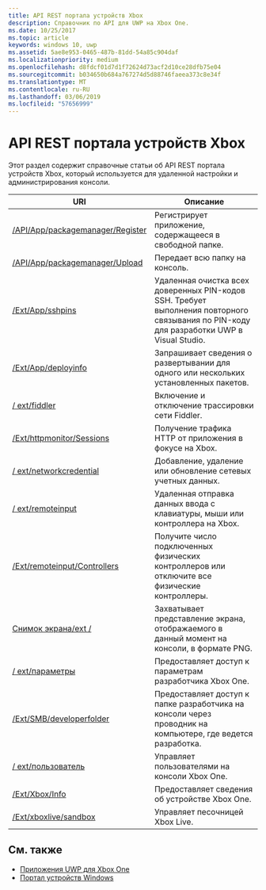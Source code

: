 ```yaml
---
title: API REST портала устройств Xbox
description: Справочник по API для UWP на Xbox One.
ms.date: 10/25/2017
ms.topic: article
keywords: windows 10, uwp
ms.assetid: 5ae8e953-0465-487b-81dd-54a85c904daf
ms.localizationpriority: medium
ms.openlocfilehash: d8fdcf01d7d1f72624d73acf2d10ce28dfb75e04
ms.sourcegitcommit: b034650b684a767274d5d88746faeea373c8e34f
ms.translationtype: MT
ms.contentlocale: ru-RU
ms.lasthandoff: 03/06/2019
ms.locfileid: "57656999"
---
```

# <a name="xbox-device-portal-rest-api"></a>API REST портала устройств Xbox

Этот раздел содержит справочные статьи об API REST портала устройств Xbox, который используется для удаленной настройки и администрирования консоли.

| URI        | Описание |
|------------|-------------|
|[/API/App/packagemanager/Register](wdp-loose-folder-register-api.md)| Регистрирует приложение, содержащееся в свободной папке. |
|[/API/App/packagemanager/Upload](wdp-folder-upload.md)| Передает всю папку на консоль. |
|[/Ext/App/sshpins](uwp-sshpins-api.md)| Удаленная очистка всех доверенных PIN-кодов SSH. Требует выполнения повторного связывания по PIN-коду для разработки UWP в Visual Studio. |
|[/Ext/App/deployinfo](uwp-deployinfo-api.md)| Запрашивает сведения о развертывании для одного или нескольких установленных пакетов. |
|[/ ext/fiddler](wdp-fiddler-api.md)| Включение и отключение трассировки сети Fiddler. |
|[/Ext/httpmonitor/Sessions](wdp-httpMonitor-api.md)| Получение трафика HTTP от приложения в фокусе на Xbox. |
|[/ ext/networkcredential](uwp-networkcredentials-api.md)| Добавление, удаление или обновление сетевых учетных данных. |
|[/ ext/remoteinput](uwp-remoteinput-api.md)| Удаленная отправка данных ввода с клавиатуры, мыши или контроллера на Xbox. |
|[/Ext/remoteinput/Controllers](uwp-remoteinput-controllers-api.md)| Получите число подключенных физических контроллеров или отключите все физические контроллеры. |
|[Снимок экрана/ext /](wdp-media-capture-api.md)| Захватывает представление экрана, отображаемого в данный момент на консоли, в формате PNG. |
|[/ ext/параметры](wdp-xboxsettings-api.md)| Предоставляет доступ к параметрам разработчика Xbox One. |
|[/Ext/SMB/developerfolder](wdp-smb-api.md)| Предоставляет доступ к папке разработчика на консоли через проводник на компьютере, где ведется разработка. |
|[/ ext/пользователь](wdp-user-management.md)| Управляет пользователями на консоли Xbox One. |
|[/Ext/Xbox/Info](wdp-xboxinfo-api.md)| Предоставляет сведения об устройстве Xbox One. |
|[/Ext/xboxlive/sandbox](wdp-sandbox-api.md)| Управляет песочницей Xbox Live. |

## <a name="see-also"></a>См. также

- [Приложения UWP для Xbox One](index.md)
- [Портал устройств Windows](../debug-test-perf/device-portal.md)